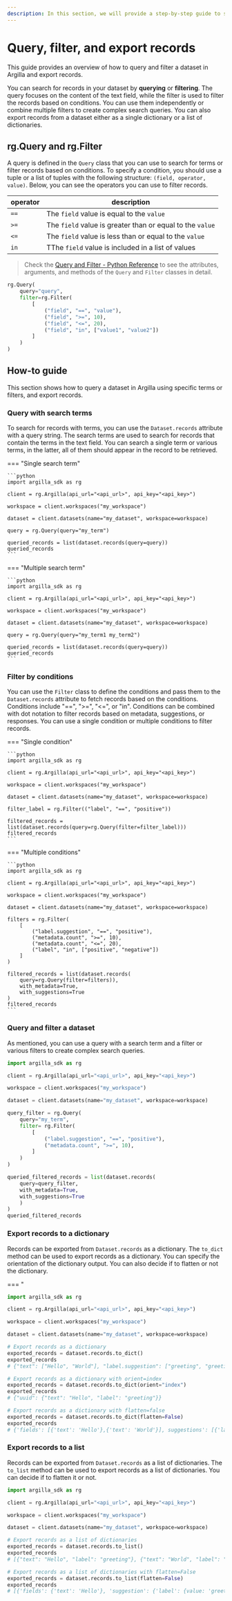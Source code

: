 ```yaml
---
description: In this section, we will provide a step-by-step guide to show how to filter and query a dataset.
---
```


# Query, filter, and export records

This guide provides an overview of how to query and filter a dataset in Argilla and export records.

You can search for records in your dataset by **querying** or **filtering**. The query focuses on the content of the text field, while the filter is used to filter the records based on conditions. You can use them independently or combine multiple filters to create complex search queries. You can also export records from a dataset either as a single dictionary or a list of dictionaries.

## rg.Query and rg.Filter

A query is defined in the `Query` class that you can use to search for terms or filter records based on conditions. To specify a condition, you should use a tuple or a list of tuples with the following structure: `(field, operator, value)`. Below, you can see the operators you can use to filter records.

| operator | description |
|----------|-------------|
| `==`     | The `field` value is equal to the `value` |
| `>=`     | The `field` value is greater than or equal to the `value` |
| `<=`     | The `field` value is less than or equal to the `value` |
| `in`     | TThe `field` value is included in a list of values |

> Check the [Query and Filter - Python Reference](../reference/argilla_sdk/search.md) to see the attributes, arguments, and methods of the `Query` and `Filter` classes in detail.

```python
rg.Query(
    query="query",
    filter=rg.Filter(
        [
            ("field", "==", "value"),
            ("field", ">=", 10),
            ("field", "<=", 20),
            ("field", "in", ["value1", "value2"])
        ]
    )
)
```

## How-to guide

This section shows how to query a dataset in Argilla using specific terms or filters, and export records.

### Query with search terms

To search for records with terms, you can use the `Dataset.records` attribute with a query string. The search terms are used to search for records that contain the terms in the text field. You can search a single term or various terms, in the latter, all of them should appear in the record to be retrieved.

=== "Single search term"

    ```python
    import argilla_sdk as rg

    client = rg.Argilla(api_url="<api_url>", api_key="<api_key>")

    workspace = client.workspaces("my_workspace")

    dataset = client.datasets(name="my_dataset", workspace=workspace)

    query = rg.Query(query="my_term")

    queried_records = list(dataset.records(query=query))
    queried_records
    ```

=== "Multiple search term"

    ```python
    import argilla_sdk as rg

    client = rg.Argilla(api_url="<api_url>", api_key="<api_key>")

    workspace = client.workspaces("my_workspace")

    dataset = client.datasets(name="my_dataset", workspace=workspace)

    query = rg.Query(query="my_term1 my_term2")

    queried_records = list(dataset.records(query=query))
    queried_records
    ```

### Filter by conditions

You can use the `Filter` class to define the conditions and pass them to the `Dataset.records` attribute to fetch records based on the conditions. Conditions include "==", ">=", "<=", or "in". Conditions can be combined with dot notation to filter records based on metadata, suggestions, or responses. You can use a single condition or multiple conditions to filter records.

=== "Single condition"

    ```python
    import argilla_sdk as rg

    client = rg.Argilla(api_url="<api_url>", api_key="<api_key>")

    workspace = client.workspaces("my_workspace")

    dataset = client.datasets(name="my_dataset", workspace=workspace)

    filter_label = rg.Filter(("label", "==", "positive"))

    filtered_records = list(dataset.records(query=rg.Query(filter=filter_label)))
    filtered_records
    ```

=== "Multiple conditions"

    ```python
    import argilla_sdk as rg

    client = rg.Argilla(api_url="<api_url>", api_key="<api_key>")

    workspace = client.workspaces("my_workspace")

    dataset = client.datasets(name="my_dataset", workspace=workspace)

    filters = rg.Filter(
        [
            ("label.suggestion", "==", "positive"),
            ("metadata.count", ">=", 10),
            ("metadata.count", "<=", 20),
            ("label", "in", ["positive", "negative"])
        ]
    )

    filtered_records = list(dataset.records(
        query=rg.Query(filter=filters)),
        with_metadata=True,
        with_suggestions=True
    )
    filtered_records
    ```

### Query and filter a dataset

As mentioned, you can use a query with a search term and a filter or various filters to create complex search queries.

```python
import argilla_sdk as rg

client = rg.Argilla(api_url="<api_url>", api_key="<api_key>")

workspace = client.workspaces("my_workspace")

dataset = client.datasets(name="my_dataset", workspace=workspace)

query_filter = rg.Query(
    query="my_term",
    filter= rg.Filter(
        [
            ("label.suggestion", "==", "positive"),
            ("metadata.count", ">=", 10),
        ]
    )
)

queried_filtered_records = list(dataset.records(
    query=query_filter,
    with_metadata=True,
    with_suggestions=True
    )
)
queried_filtered_records
```

### Export records to a dictionary

Records can be exported from `Dataset.records` as a dictionary. The `to_dict` method can be used to export records as a dictionary. You can specify the orientation of the dictionary output. You can also decide if to flatten or not the dictionary.

=== "
```python
import argilla_sdk as rg

client = rg.Argilla(api_url="<api_url>", api_key="<api_key>")

workspace = client.workspaces("my_workspace")

dataset = client.datasets(name="my_dataset", workspace=workspace)

# Export records as a dictionary
exported_records = dataset.records.to_dict()
exported_records
# {"text": ["Hello", "World"], "label.suggestion": ["greeting", "greeting"]}

# Export records as a dictionary with orient=index
exported_records = dataset.records.to_dict(orient="index")
exported_records
# {"uuid": {"text": "Hello", "label": "greeting"}}

# Export records as a dictionary with flatten=false
exported_records = dataset.records.to_dict(flatten=False)
exported_records
# {'fields': [{'text': 'Hello'},{'text': 'World'}], suggestions': [{'label': {'value': 'positive'}}, {'label': {'value': 'negative'}}]
```

### Export records to a list

Records can be exported from `Dataset.records` as a list of dictionaries. The `to_list` method can be used to export records as a list of dictionaries. You can decide if to flatten it or not.

```python
import argilla_sdk as rg

client = rg.Argilla(api_url="<api_url>", api_key="<api_key>")

workspace = client.workspaces("my_workspace")

dataset = client.datasets(name="my_dataset", workspace=workspace)

# Export records as a list of dictionaries
exported_records = dataset.records.to_list()
exported_records
# [{"text": "Hello", "label": "greeting"}, {"text": "World", "label": "greeting"}]

# Export records as a list of dictionaries with flatten=False
exported_records = dataset.records.to_list(flatten=False)
exported_records
# [{'fields': {'text': 'Hello'}, 'suggestion': {'label': {value: 'greeting'}}}, {'fields': {'text': 'World'}, 'suggestion': {'label': {value: 'greeting'}}}]
```
